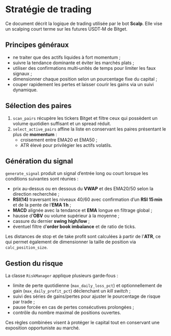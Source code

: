 # Stratégie de trading

Ce document décrit la logique de trading utilisée par le bot **Scalp**. Elle vise un scalping court terme sur les futures USDT‑M de Bitget.

## Principes généraux

- ne traiter que des actifs liquides à fort momentum ;
- suivre la tendance dominante et éviter les marchés plats ;
- utiliser des confirmations multi‑unités de temps pour limiter les faux signaux ;
- dimensionner chaque position selon un pourcentage fixe du capital ;
- couper rapidement les pertes et laisser courir les gains via un suivi dynamique.

## Sélection des paires

1. `scan_pairs` récupère les tickers Bitget et filtre ceux qui possèdent un volume quotidien suffisant et un spread réduit.
2. `select_active_pairs` affine la liste en conservant les paires présentant le plus de **momentum** :
   - croisement entre EMA20 et EMA50 ;
   - ATR élevé pour privilégier les actifs volatils.

## Génération du signal

`generate_signal` produit un signal d’entrée long ou court lorsque les conditions suivantes sont réunies :

- prix au‑dessus ou en dessous du **VWAP** et des EMA20/50 selon la direction recherchée ;
- **RSI(14)** traversant les niveaux 40/60 avec confirmation d’un **RSI 15 min** et de la pente de l’**EMA 1 h** ;
- **MACD** alignée avec la tendance et **EMA** longue en filtrage global ;
- hausse d’**OBV** ou volume supérieur à la moyenne ;
- cassure du dernier **swing high/low** ;
- éventuel filtre d’**order book imbalance** et de ratio de ticks.

Les distances de stop et de take profit sont calculées à partir de l’**ATR**, ce qui permet également de dimensionner la taille de position via `calc_position_size`.

## Gestion du risque

La classe `RiskManager` applique plusieurs garde‑fous :

- limite de perte quotidienne (`max_daily_loss_pct`) et optionnellement de gain (`max_daily_profit_pct`) déclenchant un *kill switch* ;
- suivi des séries de gains/pertes pour ajuster le pourcentage de risque par trade ;
- pause forcée en cas de pertes consécutives prolongées ;
- contrôle du nombre maximal de positions ouvertes.

Ces règles combinées visent à protéger le capital tout en conservant une exposition opportuniste au marché.
